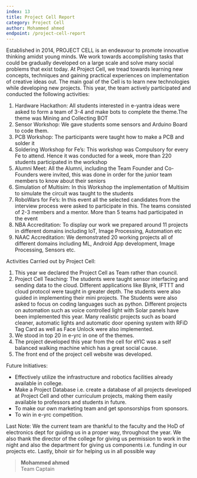 ```yaml
---
index: 13
title: Project Cell Report
category: Project Cell
author: Mohammed ahmed
endpoint: /project-cell-report
---
```


Established in 2014, PROJECT CELL is an endeavour to promote innovative thinking amidst young minds. We work towards accomplishing tasks that could be gradually developed on a large scale and solve many social problems that exist today. At Project Cell, we tread towards learning new concepts, techniques and gaining practical experiences on implementation of creative ideas out. The main goal of the Cell is to learn new technologies while developing new projects. This year, the team actively participated and conducted the following activities:

1. Hardware Hackathon: All students interested in e-yantra ideas were asked to form a team of 3-4 and make bots to complete the theme.The theme was Mining and Collecting BOT
2. Sensor Workshop: We gave students some sensors and Arduino Board to code them.
3. PCB Workshop: The participants were taught how to make a PCB and solder it
4. Soldering Workshop for Fe’s: This workshop was Compulsory for every Fe to attend. Hence it was conducted for a week, more than 220 students participated in the workshop
5. Alumni Meet: All the Alumni, including the Team Founder and Co-Founders were invited, this was done in order for the junior team members to know about their seniors
6. Simulation of Multisim: In this Workshop the implementation of Multisim to simulate the circuit was taught to the students
7. RoboWars for Fe’s: In this event all the selected candidates from the interview process were asked to participate in this. The teams consisted of 2-3 members and a mentor. More than 5 teams had participated in the event
8. NBA Accreditation: To display our work we prepared around 11 projects in different domains including IoT, Image Processing, Automation etc
9. NAAC Accreditation: We demonstrated 20 working projects all of different domains including ML, Android App development, Image Processing, Sensors etc.

Activities Carried out by Project Cell:

1. This year we declared the Project Cell as Team rather than council.
2. Project Cell Teaching: The students were taught sensor interfacing and sending data to the cloud. Different applications like Blynk, IFTTT and cloud protocol were taught in greater depth. The students were also guided in implementing their mini projects. The Students were also asked to focus on coding languages such as python. Different projects on automation such as voice controlled light with Solar panels have been implemented this year. Many realistic projects such as board cleaner, automatic lights and automatic door opening system with RFiD Tag Card as well as Face Unlock were also implemented.
3. We stood in top 20 in e-yrc in one of the themes.
4. The project developed this year from the cell for eYIC was a self balanced walking machine which has a great social cause.
5. The front end of the project cell website was developed.

Future Initiatives:

- Effectively utilize the infrastructure and robotics facilities already available in college.
- Make a Project Database i.e. create a database of all projects developed at Project Cell and other curriculum projects, making them easily available to professors and students in future.
- To make our own marketing team and get sponsorships from sponsors.
- To win in e-yrc competition.

Last Note: We the current team are thankful to the faculty and the HoD of electronics dept for guiding us in a proper way, throughout the year. We also thank the director of the college for giving us permission to work in the night and also the department for giving us components i.e. funding in our projects etc. Lastly, bhoir sir for helping us in all possible way

> **Mohammed ahmed**<br>
> Team Captain

